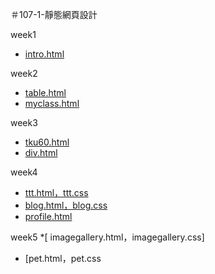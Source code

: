 ＃107-1-靜態網頁設計

week1
 * [intro.html](https://github.com/TsaiHsingJu/107-1-Static-web-design/tree/master/w01)


week2
 * [table.html ](https://github.com/TsaiHsingJu/107-1-Static-web-design/tree/master/w02)
 * [myclass.html](https://github.com/TsaiHsingJu/107-1-Static-web-design/tree/master/w02-2)



week3
 * [tku60.html ](https://github.com/TsaiHsingJu/107-1-Static-web-design/tree/master/w03)
 * [div.html](https://github.com/TsaiHsingJu/107-1-Static-web-design/tree/master/w03-2)



week4 
* [ttt.html，ttt.css](https://github.com/TsaiHsingJu/107-1-Static-web-design/tree/master/w04)
* [blog.html，blog.css ](https://github.com/TsaiHsingJu/107-1-Static-web-design/tree/master/w04)
* [profile.html](https://github.com/TsaiHsingJu/107-1-Static-web-design/tree/master/w04-2)




week5 
*[ imagegallery.html，imagegallery.css]
* [pet.html，pet.css


<!--stackedit_data:
eyJoaXN0b3J5IjpbMTIxNzQyODU1M119
-->